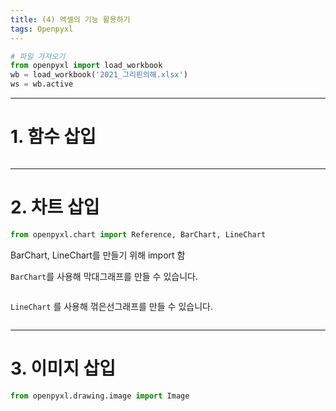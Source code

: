```yaml
---
title: (4) 엑셀의 기능 활용하기
tags: Openpyxl
---
```






```python
# 파일 가져오기
from openpyxl import load_workbook
wb = load_workbook('2021_그리핀의해.xlsx')
ws = wb.active
```



---



# 1. 함수 삽입

```python

```



---



# 2. 차트 삽입

```python
from openpyxl.chart import Reference, BarChart, LineChart
```

BarChart, LineChart를 만들기 위해 import 함



`BarChart`를 사용해 막대그래프를 만들 수 있습니다.

```
```



`LineChart` 를 사용해 꺾은선그래프를 만들 수 있습니다.

```python
```



---



# 3. 이미지 삽입

```python
from openpyxl.drawing.image import Image
```

```python
```

